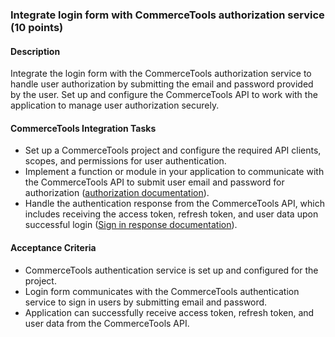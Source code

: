 ### Integrate login form with CommerceTools authorization service (10 points)

#### Description
Integrate the login form with the CommerceTools authorization service to handle user authorization by submitting the email and password provided by the user. Set up and configure the CommerceTools API to work with the application to manage user authorization securely.

#### CommerceTools Integration Tasks
- Set up a CommerceTools project and configure the required API clients, scopes, and permissions for user authentication.
- Implement a function or module in your application to communicate with the CommerceTools API to submit user email and password for authorization ([authorization documentation](https://docs.commercetools.com/api/authorization#password-flow)).
- Handle the authentication response from the CommerceTools API, which includes receiving the access token, refresh token, and user data upon successful login ([Sign in response documentation](https://docs.commercetools.com/api/projects/customers#customersigninresult)).

#### Acceptance Criteria
- CommerceTools authentication service is set up and configured for the project.
- Login form communicates with the CommerceTools authentication service to sign in users by submitting email and password.
- Application can successfully receive access token, refresh token, and user data from the CommerceTools API.